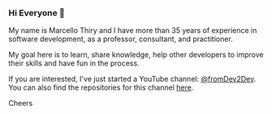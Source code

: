 ### Hi Everyone 👋 

My name is Marcello Thiry and I have more than 35 years of experience in software development, as a professor, consultant, and practitioner. 

My goal here is to learn, share knowledge, help other developers to improve their skills and have fun in the process.

If you are interested, I've just started a YouTube channel: [@fromDev2Dev](https://www.youtube.com/@fromDev2Dev). You can also find the repositories for this channel [here](https://github.com/marcellothiry).

Cheers

<!--
**marcellothiry/marcellothiry** is a ✨ _special_ ✨ repository because its `README.md` (this file) appears on your GitHub profile.

Here are some ideas to get you started:

- 🔭 I’m currently working on ...
- 🌱 I’m currently learning ...
- 👯 I’m looking to collaborate on ...
- 🤔 I’m looking for help with ...
- 💬 Ask me about ...
- 📫 How to reach me: ...
- 😄 Pronouns: ...
- ⚡ Fun fact: ...
-->
